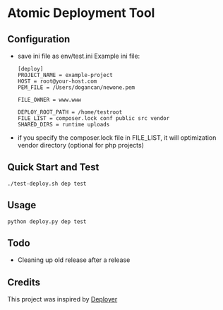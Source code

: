 # Atomic Deployment Tool
## Configuration
- save ini file as env/test.ini
    Example ini file:
    ```
    [deploy]
    PROJECT_NAME = example-project
    HOST = root@your-host.com
    PEM_FILE = /Users/dogancan/newone.pem

    FILE_OWNER = www.www

    DEPLOY_ROOT_PATH = /home/testroot
    FILE_LIST = composer.lock conf public src vendor
    SHARED_DIRS = runtime uploads
    ```
- if you specify the composer.lock file in FILE_LIST, it will optimization vendor directory (optional for php projects)
  
## Quick Start and Test 
```
./test-deploy.sh dep test
```

## Usage
```
python deploy.py dep test
```

## Todo
- Cleaning up old release after a release

## Credits
This project was inspired by [Deployer](<https://deployer.org/>)